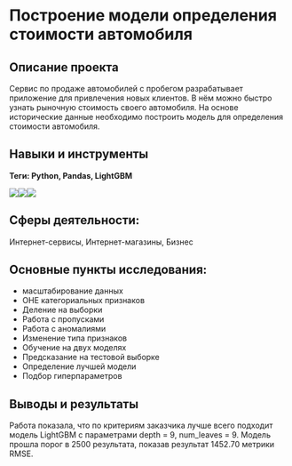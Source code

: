 # Построение модели определения стоимости автомобиля
## Описание проекта
Сервис по продаже автомобилей с пробегом  разрабатывает приложение для привлечения новых клиентов. В нём можно быстро узнать рыночную стоимость своего автомобиля. На основе исторические данные необходимо построить модель для определения стоимости автомобиля.
## Навыки и инструменты
**Теги: Python, Pandas, LightGBM**

<img src="https://img.shields.io/badge/Pandas-black?style=flat-square&logo=pandas&logoColor=orange"/><img src="https://img.shields.io/badge/nltk-black?style=flat-square"/><img src="https://img.shields.io/badge/tf-idf-black?style=flat-square"/>
## Сферы деятельности:
Интернет-сервисы, Интернет-магазины, Бизнес
## Основные пункты исследования:
- масштабирование данных
- OHE категориальных признаков
- Деление на выборки
- Работа с пропусками
- Работа с аномалиями
- Изменение типа признаков
- Обучение на двух моделях
- Предсказание на тестовой выборке
- Определение лучшей модели
- Подбор гиперпараметров

## Выводы и результаты
   Работа показала, что по критериям заказчика лучше всего подходит модель LightGBM с параметрами depth = 9, num_leaves = 9. Модель прошла порог в 2500 результата, показав результат 1452.70 метрики RMSE.

